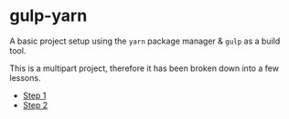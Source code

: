 # gulp-yarn

A basic project setup using the `yarn` package manager & `gulp` as a build tool.

This is a multipart project, therefore it has been broken down into a few lessons.

- [Step 1](docs/part_1.md)
- [Step 2](docs/part_2.md)
